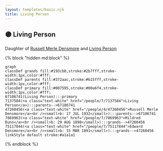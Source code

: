 ```yaml
---
layout: templates/basic.njk
title: Living Person
---
```

## 🟣 Living Person

Daughter of [Russell Merle Densmore](/people/4/47260456) and [Living Person](/people/7/7137584)

{% block "hidden md:block" %}
```mermaid
graph
classDef grands fill:#193cb8,stroke:#2b7fff,stroke-width:1px,color:#fff;
classDef parents fill:#372aac,stroke:#615fff,stroke-width:1px,color:#fff;
classDef primary fill:#007595,stroke:#00a6f4,stroke-width:1px,color:#fff;
67186741(Living Person):::primary
7137584(<a class="text-white" href="/people/7/7137584">Living Person</a>):::parents-->67186741
47260456(<a class="text-white" href="/people/4/47260456">Russell Merle Densmore</a><br /><small>b: 17 JUL 1932</small>):::parents-->67186741
7869963(<a class="text-white" href="/people/7/7869963">Mildred Dunn</a><br /><small>b: 29 AUG 1898</small>):::grands-->47260456
75117844(<a class="text-white" href="/people/7/75117844">Edward Densmore</a><br /><small>b: 15 MAR 1891</small>):::grands-->47260456
linkStyle default stroke:#a1a1a1
```
{% endblock %}
